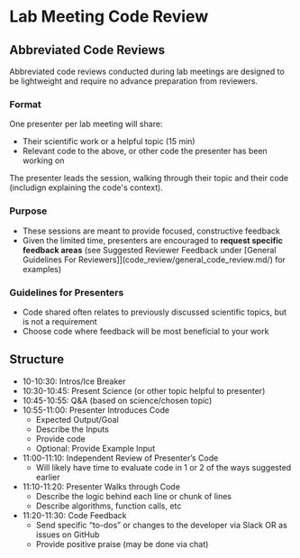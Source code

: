 # Lab Meeting Code Review

## Abbreviated Code Reviews

Abbreviated code reviews conducted during lab meetings are designed to be 
lightweight and require no advance preparation from reviewers.

### Format
One presenter per lab meeting will share:
- Their scientific work or a helpful topic (15 min)
- Relevant code to the above, or other code the presenter has been working on

The presenter leads the session, walking through their topic and their code
(includign explaining the code's context).

### Purpose

- These sessions are meant to provide focused, constructive feedback
- Given the limited time, presenters are encouraged to **request specific 
feedback areas** (see Suggested Reviewer Feedback under [General Guidelines For 
Reviewers]](code_review/general_code_review.md/) for examples)

### Guidelines for Presenters

- Code shared often relates to previously discussed scientific topics, but is 
not a requirement
- Choose code where feedback will be most beneficial to your work

## Structure
- 10-10:30: Intros/Ice Breaker
- 10:30-10:45: Present Science (or other topic helpful to presenter)
- 10:45-10:55: Q&A (based on science/chosen topic)
- 10:55-11:00: Presenter Introduces Code
    - Expected Output/Goal
    - Describe the Inputs
    - Provide code
    - Optional: Provide Example Input
- 11:00-11:10: Independent Review of Presenter’s Code
    - Will likely have time to evaluate code in 1 or 2 of the ways suggested 
    earlier
- 11:10-11:20: Presenter Walks through Code
    - Describe the logic behind each line or chunk of lines
    - Describe algorithms, function calls, etc
- 11:20-11:30: Code Feedback
    - Send specific “to-dos” or changes to the developer via Slack OR as issues on GitHub
    - Provide positive praise (may be done via chat)

